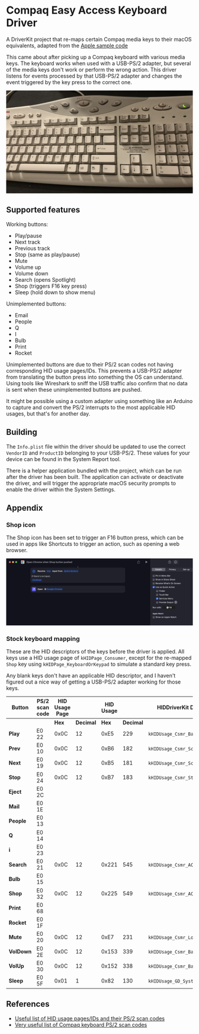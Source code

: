 # Compaq Easy Access Keyboard Driver

A DriverKit project that re-maps certain Compaq media keys to their macOS equivalents, adapted from the [Apple sample code](https://developer.apple.com/documentation/hiddriverkit/handling_keyboard_events_from_a_human_interface_device)

This came about after picking up a Compaq keyboard with various media keys. The keyboard works when used with a USB-PS/2 adapter, but several of the media keys don't work or perform the wrong action. This driver listens for events processed by that USB-PS/2 adapter and changes the event triggered by the key press to the correct one.

![Keyboard](img/compaq.jpg)

## Supported features

Working buttons:
- Play/pause
- Next track
- Previous track
- Stop (same as play/pause)
- Mute
- Volume up
- Volume down
- Search (opens Spotlight)
- Shop (triggers F16 key press)
- Sleep (hold down to show menu)

Unimplemented buttons:
- Email 
- People 
- Q
- I
- Bulb
- Print
- Rocket

Unimplemented buttons are due to their PS/2 scan codes not having corresponding HID usage pages/IDs. This prevents a USB-PS/2 adapter from translating the button press into something the OS can understand. Using tools like Wireshark to sniff the USB traffic also confirm that no data is sent when these unimplemented buttons are pushed.

It might be possible using a custom adapter using something like an Arduino to capture and convert the PS/2 interrupts to the most applicable HID usages, but that's for another day.

## Building

The `Info.plist` file within the driver should be updated to use the correct `VendorID` and `ProductID` belonging to your USB-PS/2. These values for your device can be found in the System Report tool.

There is a helper application bundled with the project, which can be run after the driver has been built. The application can activate or deactivate the driver, and will trigger the appropriate macOS security prompts to enable the driver within the System Settings.

## Appendix

### Shop icon

The Shop icon has been set to trigger an F16 button press, which can be used in apps like Shortcuts to trigger an action, such as opening a web browser.

![Keyboard](img/shortcut.png)

### Stock keyboard mapping

These are the HID descriptors of the keys before the driver is applied. All keys use a HID usage page of `kHIDPage_Consumer`, except for the re-mapped `Shop` key using `kHIDPage_KeyboardOrKeypad` to simulate a standard key press.

Any blank keys don't have an applicable HID descriptor, and I haven't figured out a nice way of getting a USB-PS/2 adapter working for those keys.

| **Button**                 | **PS/2 scan code** | **HID Usage Page** |             | **HID Usage** |             | **HIDDriverKit Default Enum**      | **Compaq Driver Enum**           |
|----------------------------|--------------------|--------------------|-------------|---------------|-------------|------------------------------------|----------------------------------|
|                            |                    | **Hex**            | **Decimal** | **Hex**       | **Decimal** |                                    |                                  |
| **Play**                   | E0 22              | 0x0C               | 12          | 0xE5          | 229         | `kHIDUsage_Csmr_BassBoost`         | `kHIDUsage_Csmr_PlayOrPause`     |
| **Prev**                   | E0 10              | 0x0C               | 12          | 0xB6          | 182         | `kHIDUsage_Csmr_ScanPreviousTrack` | `kHIDUsage_Csmr_Rewind`          |
| **Next**                   | E0 19              | 0x0C               | 12          | 0xB5          | 181         | `kHIDUsage_Csmr_ScanNextTrack`     | `kHIDUsage_Csmr_FastForward`     |
| **Stop**                   | E0 24              | 0x0C               | 12          | 0xB7          | 183         | `kHIDUsage_Csmr_Stop`              | `kHIDUsage_Csmr_PlayOrPause`     |
| **Eject**                  | E0 2C              |                    |             |               |             |                                    |                                  |
| **Mail**                   | E0 1E              |                    |             |               |             |                                    |                                  |
| **People**                 | E0 13              |                    |             |               |             |                                    |                                  |
| **Q**                      | E0 14              |                    |             |               |             |                                    |                                  |
| **i**                      | E0 23              |                    |             |               |             |                                    |                                  |
| **Search**                 | E0 21              | 0x0C               | 12          | 0x221         | 545         | `kHIDUsage_Csmr_ACSearch`          | `kHIDUsage_Csmr_ACSearch`        |
| **Bulb**                   | E0 15              |                    |             |               |             |                                    |                                  |
| **Shop**                   | E0 32              | 0x0C               | 12          | 0x225         | 549         | `kHIDUsage_Csmr_ACForward`         | `kHIDUsage_KeyboardF16`          |
| **Print**                  | E0 68              |                    |             |               |             |                                    |                                  |
| **Rocket**                 | E0 1F              |                    |             |               |             |                                    |                                  |
| **Mute**                   | E0 20              | 0x0C               | 12          | 0xE7          | 231         | `kHIDUsage_Csmr_Loudness`          | `kHIDUsage_Csmr_Mute`            |
| **VolDown**                | E0 2E              | 0x0C               | 12          | 0x153         | 339         | `kHIDUsage_Csmr_BassDecrement`     | `kHIDUsage_Csmr_VolumeDecrement` |
| **VolUp**                  | E0 30              | 0x0C               | 12          | 0x152         | 338         | `kHIDUsage_Csmr_BassIncrement`     | `kHIDUsage_Csmr_VolumeIncrement` |
| **Sleep**                  | E0 5F              | 0x01               | 1           | 0x82          | 130         | `kHIDUsage_GD_SystemSleep`         | `kHIDUsage_GD_SystemSleep`       |


## References

- [Useful list of HID usage pages/IDs and their PS/2 scan codes](https://download.microsoft.com/download/1/6/1/161ba512-40e2-4cc9-843a-923143f3456c/translate.pdf)
- [Very useful list of Compaq keyboard PS/2 scan codes](https://homepages.cwi.nl/~aeb/linux/kbd/scancodes-5.html)